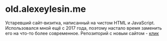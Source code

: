 # old.alexeylesin.me

Устаревший сайт-визитка, написанный на чистом HTML и JavaScript. Использовался мной ещё с 2017 года, поэтому настало время заменить его на что-то более современное. Репозиторий с новым сайтом - [клик](https://github.com/alexeylesin/website) 
